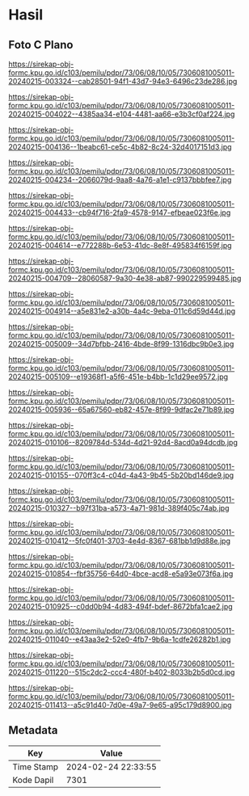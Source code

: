 # Hasil

## Foto C Plano

https://sirekap-obj-formc.kpu.go.id/c103/pemilu/pdpr/73/06/08/10/05/7306081005011-20240215-003324--cab28501-94f1-43d7-94e3-6496c23de286.jpg

https://sirekap-obj-formc.kpu.go.id/c103/pemilu/pdpr/73/06/08/10/05/7306081005011-20240215-004022--4385aa34-e104-4481-aa66-e3b3cf0af224.jpg

https://sirekap-obj-formc.kpu.go.id/c103/pemilu/pdpr/73/06/08/10/05/7306081005011-20240215-004136--1beabc61-ce5c-4b82-8c24-32d4017151d3.jpg

https://sirekap-obj-formc.kpu.go.id/c103/pemilu/pdpr/73/06/08/10/05/7306081005011-20240215-004234--2066079d-9aa8-4a76-a1e1-c9137bbbfee7.jpg

https://sirekap-obj-formc.kpu.go.id/c103/pemilu/pdpr/73/06/08/10/05/7306081005011-20240215-004433--cb94f716-2fa9-4578-9147-efbeae023f6e.jpg

https://sirekap-obj-formc.kpu.go.id/c103/pemilu/pdpr/73/06/08/10/05/7306081005011-20240215-004614--e772288b-6e53-41dc-8e8f-495834f6159f.jpg

https://sirekap-obj-formc.kpu.go.id/c103/pemilu/pdpr/73/06/08/10/05/7306081005011-20240215-004709--28060587-9a30-4e38-ab87-990229599485.jpg

https://sirekap-obj-formc.kpu.go.id/c103/pemilu/pdpr/73/06/08/10/05/7306081005011-20240215-004914--a5e831e2-a30b-4a4c-9eba-011c6d59d44d.jpg

https://sirekap-obj-formc.kpu.go.id/c103/pemilu/pdpr/73/06/08/10/05/7306081005011-20240215-005009--34d7bfbb-2416-4bde-8f99-1316dbc9b0e3.jpg

https://sirekap-obj-formc.kpu.go.id/c103/pemilu/pdpr/73/06/08/10/05/7306081005011-20240215-005109--e19368f1-a5f6-451e-b4bb-1c1d29ee9572.jpg

https://sirekap-obj-formc.kpu.go.id/c103/pemilu/pdpr/73/06/08/10/05/7306081005011-20240215-005936--65a67560-eb82-457e-8f99-9dfac2e71b89.jpg

https://sirekap-obj-formc.kpu.go.id/c103/pemilu/pdpr/73/06/08/10/05/7306081005011-20240215-010106--8209784d-534d-4d21-92d4-8acd0a94dcdb.jpg

https://sirekap-obj-formc.kpu.go.id/c103/pemilu/pdpr/73/06/08/10/05/7306081005011-20240215-010155--070ff3c4-c04d-4a43-9b45-5b20bd146de9.jpg

https://sirekap-obj-formc.kpu.go.id/c103/pemilu/pdpr/73/06/08/10/05/7306081005011-20240215-010327--b97f31ba-a573-4a71-981d-389f405c74ab.jpg

https://sirekap-obj-formc.kpu.go.id/c103/pemilu/pdpr/73/06/08/10/05/7306081005011-20240215-010412--5fc0f401-3703-4e4d-8367-681bb1d9d88e.jpg

https://sirekap-obj-formc.kpu.go.id/c103/pemilu/pdpr/73/06/08/10/05/7306081005011-20240215-010854--fbf35756-64d0-4bce-acd8-e5a93e073f6a.jpg

https://sirekap-obj-formc.kpu.go.id/c103/pemilu/pdpr/73/06/08/10/05/7306081005011-20240215-010925--c0dd0b94-4d83-494f-bdef-8672bfa1cae2.jpg

https://sirekap-obj-formc.kpu.go.id/c103/pemilu/pdpr/73/06/08/10/05/7306081005011-20240215-011040--e43aa3e2-52e0-4fb7-9b6a-1cdfe26282b1.jpg

https://sirekap-obj-formc.kpu.go.id/c103/pemilu/pdpr/73/06/08/10/05/7306081005011-20240215-011220--515c2dc2-ccc4-480f-b402-8033b2b5d0cd.jpg

https://sirekap-obj-formc.kpu.go.id/c103/pemilu/pdpr/73/06/08/10/05/7306081005011-20240215-011413--a5c91d40-7d0e-49a7-9e65-a95c179d8900.jpg


## Metadata

| Key        | Value               |
| ---------- | ------------------- |
| Time Stamp | 2024-02-24 22:33:55 |
| Kode Dapil | 7301                |



